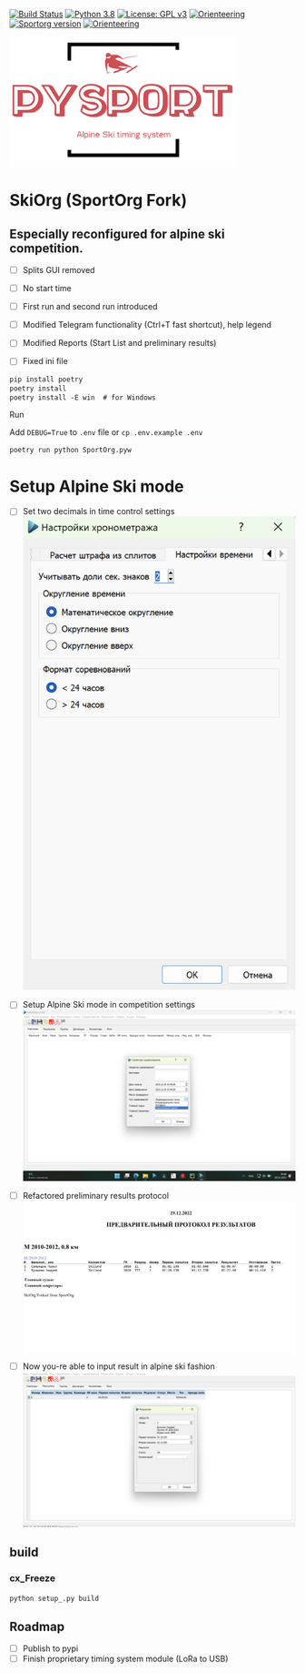 [![Build Status](https://api.travis-ci.com/sportorg/pysport.svg?branch=develop)](https://travis-ci.com/sportorg/pysport)
[![Python 3.8](https://img.shields.io/badge/python-v3.8-blue.svg?logo=pythonlang)](https://www.python.org/downloads/)
[![License: GPL v3](https://img.shields.io/badge/license-GPLv3-blue.svg)](https://github.com/sportorg/pysport/blob/develop/LICENSE)
[![Orienteering](https://img.shields.io/badge/sport-orienteering-blue.svg)](https://github.com/sportorg)
[![Sportorg version](https://img.shields.io/github/v/release/sportorg/pysport)](https://github.com/sportorg/pysport)
[![Orienteering](https://img.shields.io/github/stars/sportorg/pysport?style=social)](https://github.com/sportorg/pysport)

![Bibprintout sportorg](img/logo.png)

# SkiOrg (SportOrg Fork)

Especially reconfigured for alpine ski competition.
- 

- [ ] Splits GUI removed
- [ ] No start time
- [ ] First run and second run introduced
- [ ] Modified Telegram functionality (Ctrl+T fast shortcut), help legend
- [ ] Modified Reports (Start List and preliminary results)
- [ ] Fixed ini file


```commandline
pip install poetry
poetry install
poetry install -E win  # for Windows
```

Run

Add `DEBUG=True` to `.env` file or `cp .env.example .env`

```commandline
poetry run python SportOrg.pyw
```
# Setup Alpine Ski mode
- [ ] Set two decimals in time control settings
![Mainwindow sportorg](img/Time_settings.png)
 
- [ ] Setup Alpine Ski mode in competition settings
![Bibprintout sportorg](img/Special.png)

- [ ] Refactored preliminary results protocol
![Bibprintout sportorg](img/Protocole.png)

- [ ] Now you-re able to input result in alpine ski fashion
![Bibprintout sportorg](img/Results_enter.png)

## build

### cx_Freeze

`python setup_.py build`


## Roadmap

- [ ] Publish to pypi
- [ ] Finish proprietary timing system module (LoRa to USB)
